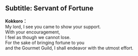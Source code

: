 # 

  
## Subtitle: Servant of Fortune
  
**Kokkoro：**  
My lord, I see you came to show your support.  
With your encouragement,  
I feel as though we cannot lose.  
For the sake of bringing fortune to you  
and the Gourmet Guild, I shall endeavor with the utmost effort.  
